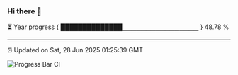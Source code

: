 ### Hi there 👋

⏳ Year progress { ██████████████▁▁▁▁▁▁▁▁▁▁▁▁▁▁▁▁ } 48.78 %

---

⏰ Updated on Sat, 28 Jun 2025 01:25:39 GMT

![Progress Bar CI](https://github.com/JuvenileQ/Progress-Bar-CI/workflows/main/badge.svg)
